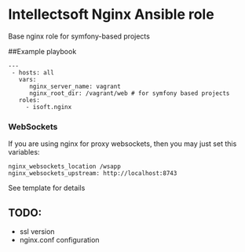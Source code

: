 Intellectsoft Nginx Ansible role
=================================

Base nginx role for symfony-based projects

##Example playbook

```
---
 - hosts: all
   vars:
      nginx_server_name: vagrant
      nginx_root_dir: /vagrant/web # for symfony based projects
   roles:
     - isoft.nginx
```

### WebSockets
If you are using nginx for proxy websockets, then you may just set this variables:

```
nginx_websockets_location /wsapp
nginx_websockets_upstream: http://localhost:8743
```

See template for details

## TODO:
 - ssl version
 - nginx.conf configuration


